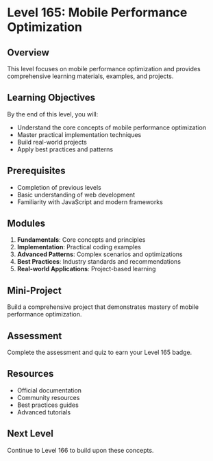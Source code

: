# Level 165: Mobile Performance Optimization

## Overview
This level focuses on mobile performance optimization and provides comprehensive learning materials, examples, and projects.

## Learning Objectives
By the end of this level, you will:
- Understand the core concepts of mobile performance optimization
- Master practical implementation techniques
- Build real-world projects
- Apply best practices and patterns

## Prerequisites
- Completion of previous levels
- Basic understanding of web development
- Familiarity with JavaScript and modern frameworks

## Modules
1. **Fundamentals**: Core concepts and principles
2. **Implementation**: Practical coding examples
3. **Advanced Patterns**: Complex scenarios and optimizations
4. **Best Practices**: Industry standards and recommendations
5. **Real-world Applications**: Project-based learning

## Mini-Project
Build a comprehensive project that demonstrates mastery of mobile performance optimization.

## Assessment
Complete the assessment and quiz to earn your Level 165 badge.

## Resources
- Official documentation
- Community resources
- Best practices guides
- Advanced tutorials

## Next Level
Continue to Level 166 to build upon these concepts.
